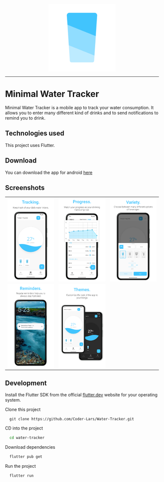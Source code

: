 <!-- Logo -->
<p align="center">
  <img width="220" src="/assets/images/icons/icon_transparent.png">
</p>

---

# Minimal Water Tracker

Minimal Water Tracker is a mobile app to track your water consumption. It allows you to enter many different kind of drinks and to send notifications to remind you to drink.

## Technologies used

This project uses Flutter.

## Download

You can download the app for android [here](https://play.google.com/store/apps/details?id=com.lars.minimalwatertracker)

## Screenshots

|                                                              |                                                              |                                                              |
| :----------------------------------------------------------: | :----------------------------------------------------------: | :----------------------------------------------------------: |
| <img width="400" src="/assets/screenshots/screenshot_1.png"> | <img width="400" src="/assets/screenshots/screenshot_2.png"> | <img width="400" src="/assets/screenshots/screenshot_3.png"> |
| <img width="400" src="/assets/screenshots/screenshot_4.png"> | <img width="400" src="/assets/screenshots/screenshot_5.png"> |

## Development

Install the Flutter SDK from the official [flutter.dev](https://docs.flutter.dev/get-started/install) website for your operating system.

Clone this project

```
  git clone https://github.com/Coder-Lars/Water-Tracker.git
```

CD into the project

```bash
  cd water-tracker
```

Download dependencies

```bash
  flutter pub get
```

Run the project

```bash
  flutter run
```
